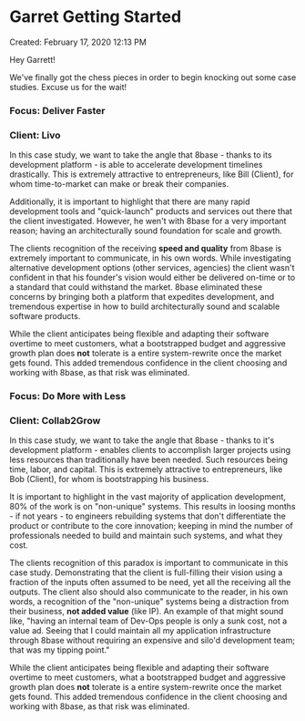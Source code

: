 # Garret Getting Started

Created: February 17, 2020 12:13 PM

Hey Garrett!

We've finally got the chess pieces in order to begin knocking out some case studies. Excuse us for the wait!

### Focus: Deliver Faster

### Client: Livo

In this case study, we want to take the angle that 8base - thanks to its development platform - is able to accelerate development timelines drastically. This is extremely attractive to entrepreneurs, like Bill (Client), for whom time-to-market can make or break their companies. 

Additionally, it is important to highlight that there are many rapid development tools and "quick-launch" products and services out there that the client investigated. However, he wen't with 8base for a very important reason; having an architecturally sound foundation for scale and growth.

The clients recognition of the receiving **speed and quality** from 8base is extremely important to communicate, in his own words. While investigating alternative development options (other services, agencies) the client wasn't confident in that his founder's vision would either be delivered on-time or to a standard that could withstand the market. 8base eliminated these concerns by bringing both a platform that expedites development, and tremendous expertise in how to build architecturally sound and scalable software products.

While the client anticipates being flexible and adapting their software overtime to meet customers, what a bootstrapped budget and aggressive growth plan does **not** tolerate is a entire system-rewrite once the market gets found. This added tremendous confidence in the client choosing and working with 8base, as that risk was eliminated.

### Focus: Do More with Less

### Client: Collab2Grow

In this case study, we want to take the angle that 8base - thanks to it's development platform - enables clients to accomplish larger projects using less resources than traditionally have been needed. Such resources being time, labor, and capital. This is extremely attractive to entrepreneurs, like Bob (Client), for whom is bootstrapping his business.

It is important to highlight in the vast majority of application development, 80% of the work is on "non-unique" systems. This results in loosing months - if not years - to engineers rebuilding systems that don't differentiate the product or contribute to the core innovation; keeping in mind the number of professionals needed to build and maintain such systems, and what they cost.

The clients recognition of this paradox is important to communicate in this case study. Demonstrating that the client is full-filling their vision using a fraction of the inputs often assumed to be need, yet all the receiving all the outputs. The client also should also communicate to the reader, in his own words, a recognition of the "non-unique" systems being a distraction from their business, **not added value** (like IP). An example of that might sound like, "having an internal team of Dev-Ops people is only a sunk cost, not a value ad. Seeing that I could maintain all my application infrastructure through 8base without requiring an expensive and silo'd development team; that was my tipping point." 

While the client anticipates being flexible and adapting their software overtime to meet customers, what a bootstrapped budget and aggressive growth plan does **not** tolerate is a entire system-rewrite once the market gets found. This added tremendous confidence in the client choosing and working with 8base, as that risk was eliminated.